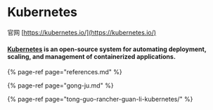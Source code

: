# Kubernetes

官网 [https://kubernetes.io/](https://kubernetes.io/)

#### [Kubernetes](https://kubernetes.io/docs/concepts/overview/what-is-kubernetes/) is an open-source system for automating deployment, scaling, and management of containerized applications.



{% page-ref page="references.md" %}

{% page-ref page="gong-ju.md" %}

{% page-ref page="tong-guo-rancher-guan-li-kubernetes/" %}



